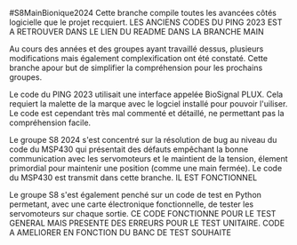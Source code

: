 #S8MainBionique2024
Cette branche compile toutes les avancées côtés logicielle que le projet recquiert.
LES ANCIENS CODES DU PING 2023 EST A RETROUVER DANS LE LIEN DU README DANS LA BRANCHE MAIN

Au cours des années et des groupes ayant travaillé dessus, plusieurs modifications mais également complexification ont été constaté. 
Cette branche apour but de simplifier la compréhension pour les prochains groupes. 


Le code du PING 2023 utilisait une interface appelée BioSignal PLUX. Cela requiert la malette de la marque avec le logciel installé pour pouvoir l'uiliser. 
Le code est cependant très mal commenté et détaillé, ne permettant pas la compréhension facile. 

Le groupe S8 2024 s'est concentré sur la résolution de bug au niveau du code du MSP430 qui présentait des défauts empêchant la bonne communication avec les servomoteurs et le maintient de la tension, élement primordial pour maintenir une position (comme une main fermée).
Le code du MSP430 est transmit dans cette branche. IL EST FONCTIONNEL 

Le groupe S8 s'est également penché sur un code de test en Python permetant, avec une carte électronique fonctionnelle, de tester les servomoteurs sur chaque sortie.
CE CODE FONCTIONNE POUR LE TEST GENERAL MAIS PRESENTE DES ERREURS POUR LE TEST UNITAIRE.
CODE A AMELIORER EN FONCTION DU BANC DE TEST SOUHAITE



